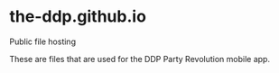 # the-ddp.github.io
Public file hosting

These are files that are used for the DDP Party Revolution mobile app.
